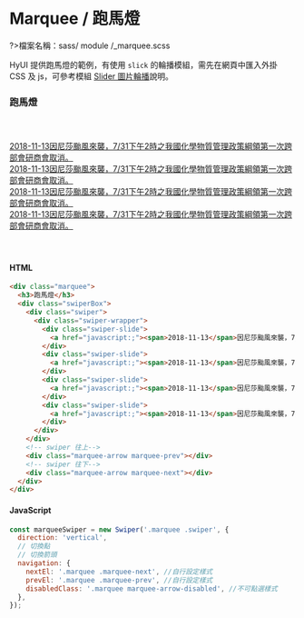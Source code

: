 # Marquee / 跑馬燈

?>檔案名稱：sass/ module /\_marquee.scss

HyUI 提供跑馬燈的範例，有使用 `slick` 的輪播模組，需先在網頁中匯入外掛 CSS 及 js，可參考模組 [Slider 圖片輪播](/VkhALd3wTYSt_ctD6W0XPQ)說明。

<div class="marquee ">
  <h3>跑馬燈</h3>
  <div class="swiperBox demo">
    <div class="swiper">
      <div class="swiper-wrapper">
        <div class="swiper-slide">
          <a href="javascript:;"><span>2018-11-13</span>因尼莎颱風來襲，7/31下午2時之我國化學物質管理政策綱領第一次跨部會研商會取消。</a>
        </div>
        <div class="swiper-slide">
          <a href="javascript:;"><span>2018-11-13</span>因尼莎颱風來襲，7/31下午2時之我國化學物質管理政策綱領第一次跨部會研商會取消。</a>
        </div>
        <div class="swiper-slide">
          <a href="javascript:;"><span>2018-11-13</span>因尼莎颱風來襲，7/31下午2時之我國化學物質管理政策綱領第一次跨部會研商會取消。</a>
        </div>
        <div class="swiper-slide">
          <a href="javascript:;"><span>2018-11-13</span>因尼莎颱風來襲，7/31下午2時之我國化學物質管理政策綱領第一次跨部會研商會取消。</a>
        </div>
      </div>
    </div>
    <!-- swiper 往上-->
    <div class="marquee-arrow marquee-prev"></div>
    <!-- swiper 往下-->
    <div class="marquee-arrow marquee-next"></div>
  </div>
</div>

<!-- tabs:start -->

#### **HTML**

```html
<div class="marquee">
  <h3>跑馬燈</h3>
  <div class="swiperBox">
    <div class="swiper">
      <div class="swiper-wrapper">
        <div class="swiper-slide">
          <a href="javascript:;"><span>2018-11-13</span>因尼莎颱風來襲，7/31下午2時之我國化學物質管理政策綱領第一次跨部會研商會取消。</a>
        </div>
        <div class="swiper-slide">
          <a href="javascript:;"><span>2018-11-13</span>因尼莎颱風來襲，7/31下午2時之我國化學物質管理政策綱領第一次跨部會研商會取消。</a>
        </div>
        <div class="swiper-slide">
          <a href="javascript:;"><span>2018-11-13</span>因尼莎颱風來襲，7/31下午2時之我國化學物質管理政策綱領第一次跨部會研商會取消。</a>
        </div>
        <div class="swiper-slide">
          <a href="javascript:;"><span>2018-11-13</span>因尼莎颱風來襲，7/31下午2時之我國化學物質管理政策綱領第一次跨部會研商會取消。</a>
        </div>
      </div>
    </div>
    <!-- swiper 往上-->
    <div class="marquee-arrow marquee-prev"></div>
    <!-- swiper 往下-->
    <div class="marquee-arrow marquee-next"></div>
  </div>
</div>
```

#### **JavaScript**

```javascript
const marqueeSwiper = new Swiper('.marquee .swiper', {
  direction: 'vertical',
  // 切換點
  // 切換箭頭
  navigation: {
    nextEl: '.marquee .marquee-next', //自行設定樣式
    prevEl: '.marquee .marquee-prev', //自行設定樣式
    disabledClass: '.marquee marquee-arrow-disabled', //不可點選樣式
  },
});
```

<!-- tabs:end -->

<link rel="stylesheet" href="https://hywebu00.github.io/HyUI_v4.0/css/style.css" />
<link rel="stylesheet" href="https://cdn.jsdelivr.net/npm/swiper@8/swiper-bundle.min.css" />
<style>
  .demo{
    margin:4em 0;
  }
</style>

<script>
  const marqueeSwiper = new Swiper('.marquee .swiper', {
  direction: 'vertical',
  // 切換點
  // 切換箭頭
  navigation: {
    nextEl: '.marquee .marquee-next', //自行設定樣式
    prevEl: '.marquee .marquee-prev', //自行設定樣式
    disabledClass: '.marquee marquee-arrow-disabled', //不可點選樣式
  },
});
</script>

